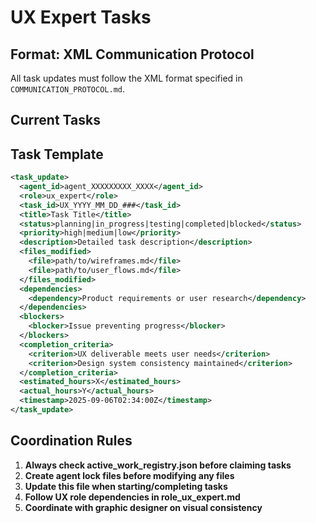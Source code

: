 # UX Expert Tasks

## Format: XML Communication Protocol
All task updates must follow the XML format specified in `COMMUNICATION_PROTOCOL.md`.

## Current Tasks

<!-- No active UX tasks -->

## Task Template
```xml
<task_update>
  <agent_id>agent_XXXXXXXXX_XXXX</agent_id>
  <role>ux_expert</role>
  <task_id>UX_YYYY_MM_DD_###</task_id>
  <title>Task Title</title>
  <status>planning|in_progress|testing|completed|blocked</status>
  <priority>high|medium|low</priority>
  <description>Detailed task description</description>
  <files_modified>
    <file>path/to/wireframes.md</file>
    <file>path/to/user_flows.md</file>
  </files_modified>
  <dependencies>
    <dependency>Product requirements or user research</dependency>
  </dependencies>
  <blockers>
    <blocker>Issue preventing progress</blocker>
  </blockers>
  <completion_criteria>
    <criterion>UX deliverable meets user needs</criterion>
    <criterion>Design system consistency maintained</criterion>
  </completion_criteria>
  <estimated_hours>X</estimated_hours>
  <actual_hours>Y</actual_hours>
  <timestamp>2025-09-06T02:34:00Z</timestamp>
</task_update>
```

## Coordination Rules

1. **Always check active_work_registry.json before claiming tasks**
2. **Create agent lock files before modifying any files**
3. **Update this file when starting/completing tasks**
4. **Follow UX role dependencies in role_ux_expert.md**
5. **Coordinate with graphic designer on visual consistency**